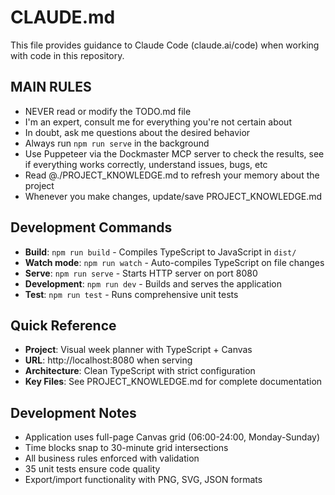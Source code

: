 # CLAUDE.md

This file provides guidance to Claude Code (claude.ai/code) when working with code in this repository.

## MAIN RULES
- NEVER read or modify the TODO.md file
- I'm an expert, consult me for everything you're not certain about
- In doubt, ask me questions about the desired behavior
- Always run `npm run serve` in the background
- Use Puppeteer via the Dockmaster MCP server to check the results, see if everything works correctly, understand issues, bugs, etc
- Read @./PROJECT_KNOWLEDGE.md to refresh your memory about the project
- Whenever you make changes, update/save PROJECT_KNOWLEDGE.md

## Development Commands

- **Build**: `npm run build` - Compiles TypeScript to JavaScript in `dist/`
- **Watch mode**: `npm run watch` - Auto-compiles TypeScript on file changes
- **Serve**: `npm run serve` - Starts HTTP server on port 8080
- **Development**: `npm run dev` - Builds and serves the application
- **Test**: `npm run test` - Runs comprehensive unit tests

## Quick Reference

- **Project**: Visual week planner with TypeScript + Canvas
- **URL**: http://localhost:8080 when serving
- **Architecture**: Clean TypeScript with strict configuration
- **Key Files**: See PROJECT_KNOWLEDGE.md for complete documentation

## Development Notes

- Application uses full-page Canvas grid (06:00-24:00, Monday-Sunday)
- Time blocks snap to 30-minute grid intersections  
- All business rules enforced with validation
- 35 unit tests ensure code quality
- Export/import functionality with PNG, SVG, JSON formats

